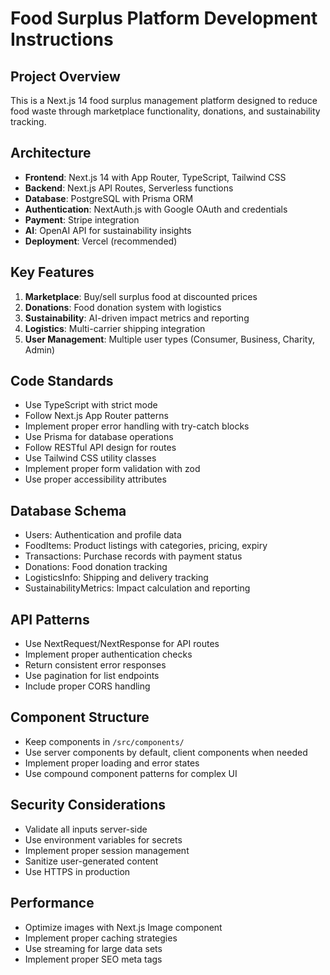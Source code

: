 <!-- Use this file to provide workspace-specific custom instructions to Copilot. For more details, visit https://code.visualstudio.com/docs/copilot/copilot-customization#_use-a-githubcopilotinstructionsmd-file -->

# Food Surplus Platform Development Instructions

## Project Overview
This is a Next.js 14 food surplus management platform designed to reduce food waste through marketplace functionality, donations, and sustainability tracking.

## Architecture
- **Frontend**: Next.js 14 with App Router, TypeScript, Tailwind CSS
- **Backend**: Next.js API Routes, Serverless functions
- **Database**: PostgreSQL with Prisma ORM
- **Authentication**: NextAuth.js with Google OAuth and credentials
- **Payment**: Stripe integration
- **AI**: OpenAI API for sustainability insights
- **Deployment**: Vercel (recommended)

## Key Features
1. **Marketplace**: Buy/sell surplus food at discounted prices
2. **Donations**: Food donation system with logistics
3. **Sustainability**: AI-driven impact metrics and reporting
4. **Logistics**: Multi-carrier shipping integration
5. **User Management**: Multiple user types (Consumer, Business, Charity, Admin)

## Code Standards
- Use TypeScript with strict mode
- Follow Next.js App Router patterns
- Implement proper error handling with try-catch blocks
- Use Prisma for database operations
- Follow RESTful API design for routes
- Use Tailwind CSS utility classes
- Implement proper form validation with zod
- Use proper accessibility attributes

## Database Schema
- Users: Authentication and profile data
- FoodItems: Product listings with categories, pricing, expiry
- Transactions: Purchase records with payment status
- Donations: Food donation tracking
- LogisticsInfo: Shipping and delivery tracking
- SustainabilityMetrics: Impact calculation and reporting

## API Patterns
- Use NextRequest/NextResponse for API routes
- Implement proper authentication checks
- Return consistent error responses
- Use pagination for list endpoints
- Include proper CORS handling

## Component Structure
- Keep components in `/src/components/`
- Use server components by default, client components when needed
- Implement proper loading and error states
- Use compound component patterns for complex UI

## Security Considerations
- Validate all inputs server-side
- Use environment variables for secrets
- Implement proper session management
- Sanitize user-generated content
- Use HTTPS in production

## Performance
- Optimize images with Next.js Image component
- Implement proper caching strategies
- Use streaming for large data sets
- Implement proper SEO meta tags
